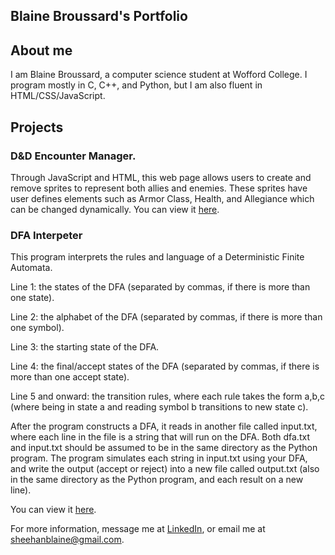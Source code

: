 ## Blaine Broussard's Portfolio




## About me
I am Blaine Broussard, a computer science student at Wofford College. I program mostly in C, C++, and Python, but I am also fluent in HTML/CSS/JavaScript. 



## Projects 

### D&D Encounter Manager. 
Through JavaScript and HTML, this web page allows users to create and remove sprites to represent both allies and enemies. These sprites have user defines elements such as Armor Class, Health, and Allegiance which can be changed dynamically. 
You can view it [here](https://blaine829.github.io/). 

### DFA Interpeter
This program interprets the rules and language of a Deterministic Finite Automata.

Line 1: the states of the DFA (separated by commas, if there is more than one state).

Line 2: the alphabet of the DFA (separated by commas, if there is more than one symbol).

Line 3: the starting state of the DFA.

Line 4: the final/accept states of the DFA (separated by commas, if there is more than one accept state).

Line 5 and onward: the transition rules, where each rule takes the form a,b,c (where being in state a and reading symbol b transitions to new state c).

After the program constructs a DFA, it reads in another file called input.txt, where each line in the file is a string that will run on the DFA.
Both dfa.txt and input.txt should be assumed to be in the same directory as the Python program.
The program simulates each string in input.txt using your DFA, and write the output (accept or reject) into a new file called output.txt (also in the same directory as the Python program, and each result on a new line).

You can view it [here](https://github.com/Blaine829/Portfolio/tree/main/DFA_Interpreter).









For more information, message me at [LinkedIn](https://www.linkedin.com/in/blainebroussard/), or email me at sheehanblaine@gmail.com. 
